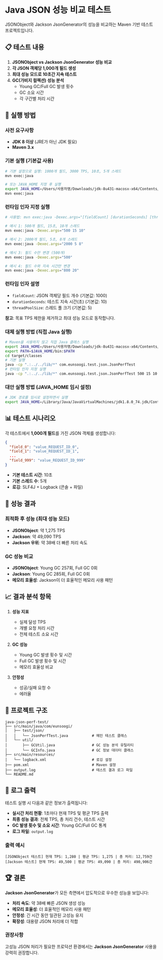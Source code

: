 # Java JSON 성능 비교 테스트

JSONObject와 Jackson JsonGenerator의 성능을 비교하는 Maven 기반 테스트 프로젝트입니다.

## 📋 테스트 내용

1. **JSONObject vs Jackson JsonGenerator 성능 비교**
2. **각 JSON 객체당 1,000개 필드 생성**
3. **최대 성능 모드로 10초간 지속 테스트**
4. **GC(가비지 컬렉션) 성능 분석**
   - Young GC/Full GC 발생 횟수
   - GC 소요 시간
   - 각 구간별 처리 시간

## 🚀 실행 방법

### 사전 요구사항
- **JDK 8 이상** (JRE가 아닌 JDK 필요)
- **Maven 3.x**

### 기본 실행 (기본값 사용)
```bash
# 기본 설정으로 실행: 1000개 필드, 3000 TPS, 10초, 5개 스레드
mvn exec:java

# 또는 JAVA_HOME 지정 후 실행
export JAVA_HOME=/Users/사용자명/Downloads/jdk-8u431-macosx-x64/Contents/Home
mvn exec:java
```

### 런타임 인자 지정 실행
```bash
# 사용법: mvn exec:java -Dexec.args="[fieldCount] [durationSeconds] [threadPoolSize]"

# 예시 1: 500개 필드, 15초, 10개 스레드
mvn exec:java -Dexec.args="500 15 10"

# 예시 2: 2000개 필드, 5초, 8개 스레드
mvn exec:java -Dexec.args="2000 5 8"

# 예시 3: 필드 수만 변경 (500개)
mvn exec:java -Dexec.args="500"

# 예시 4: 필드 수와 지속 시간만 변경
mvn exec:java -Dexec.args="800 20"
```

### 런타임 인자 설명
- `fieldCount`: JSON 객체당 필드 개수 (기본값: 1000)
- `durationSeconds`: 테스트 지속 시간(초) (기본값: 10)
- `threadPoolSize`: 스레드 풀 크기 (기본값: 5)

**참고**: 목표 TPS 제한을 제거하고 최대 성능 모드로 동작합니다.

### 대체 실행 방법 (직접 Java 실행)
```bash
# Maven을 사용하지 않고 직접 Java 클래스 실행
export JAVA_HOME=/Users/사용자명/Downloads/jdk-8u431-macosx-x64/Contents/Home
export PATH=$JAVA_HOME/bin:$PATH
cd target/classes
# 기본 실행
java -cp ".:../../lib/*" com.eunsoogi.test.json.JsonPerfTest
# 런타임 인자 지정 실행
java -cp ".:../../lib/*" com.eunsoogi.test.json.JsonPerfTest 500 15 10
```

### 대안 실행 방법 (JAVA_HOME 임시 설정)
```bash
# JDK 경로를 임시로 설정하면서 실행
export JAVA_HOME=/Library/Java/JavaVirtualMachines/jdk1.8.0_74.jdk/Contents/Home && mvn clean compile exec:java
```

## 📊 테스트 시나리오

각 테스트에서 **1,000개 필드**를 가진 JSON 객체를 생성합니다:
```json
{
  "field_0": "value_REQUEST_ID_0",
  "field_1": "value_REQUEST_ID_1",
  ...
  "field_999": "value_REQUEST_ID_999"
}
```

- **기본 테스트 시간**: 10초
- **기본 스레드 수**: 5개
- **로깅**: SLF4J + Logback (콘솔 + 파일)

## 🏁 성능 결과

### 최적화 후 성능 (최대 성능 모드)
- **JSONObject**: 약 1,275 TPS
- **Jackson**: 약 49,090 TPS
- **Jackson 우위**: 약 38배 더 빠른 처리 속도

### GC 성능 비교
- **JSONObject**: Young GC 257회, Full GC 0회
- **Jackson**: Young GC 285회, Full GC 0회
- **메모리 효율성**: Jackson이 더 효율적인 메모리 사용 패턴

## 📈 결과 분석 항목

1. **성능 지표**
   - 실제 달성 TPS
   - 개별 요청 처리 시간
   - 전체 테스트 소요 시간

2. **GC 성능**
   - Young GC 발생 횟수 및 시간
   - Full GC 발생 횟수 및 시간
   - 메모리 효율성 비교

3. **안정성**
   - 성공/실패 요청 수
   - 에러율

## 📁 프로젝트 구조

```
java-json-perf-test/
├── src/main/java/com/eunsoogi/
│   ├── test/json/
│   │   └── JsonPerfTest.java           # 메인 테스트 클래스
│   └── util/
│       ├── GCUtil.java                 # GC 성능 분석 유틸리티
│       └── GCInfo.java                 # GC 정보 데이터 클래스
├── src/main/resources/
│   └── logback.xml                     # 로깅 설정
├── pom.xml                             # Maven 설정
├── output.log                          # 테스트 결과 로그 파일
└── README.md
```

## 📝 로그 출력

테스트 실행 시 다음과 같은 정보가 출력됩니다:
- **실시간 처리 현황**: 1초마다 현재 TPS 및 평균 TPS 출력
- **최종 성능 결과**: 전체 TPS, 총 처리 건수, 테스트 시간
- **GC 발생 횟수 및 소요 시간**: Young GC/Full GC 통계
- **로그 파일**: `output.log`

### 출력 예시
```
[JSONObject 테스트] 현재 TPS: 1,280 | 평균 TPS: 1,275 | 총 처리: 12,759건
[Jackson 테스트] 현재 TPS: 49,500 | 평균 TPS: 49,090 | 총 처리: 490,906건
```

## 🏆 결론

**Jackson JsonGenerator**가 모든 측면에서 압도적으로 우수한 성능을 보입니다:
- **처리 속도**: 약 38배 빠른 JSON 생성 성능
- **메모리 효율성**: 더 효율적인 메모리 사용 패턴
- **안정성**: 긴 시간 동안 일관된 고성능 유지
- **확장성**: 대용량 JSON 처리에 더 적합

### 권장사항
고성능 JSON 처리가 필요한 프로덕션 환경에서는 **Jackson JsonGenerator** 사용을 강력히 권장합니다.

